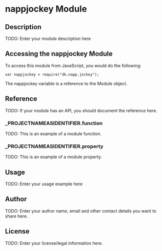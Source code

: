 # nappjockey Module

## Description

TODO: Enter your module description here

## Accessing the nappjockey Module

To access this module from JavaScript, you would do the following:

	var nappjockey = require("dk.napp.jockey");

The nappjockey variable is a reference to the Module object.	

## Reference

TODO: If your module has an API, you should document
the reference here.

### ___PROJECTNAMEASIDENTIFIER__.function

TODO: This is an example of a module function.

### ___PROJECTNAMEASIDENTIFIER__.property

TODO: This is an example of a module property.

## Usage

TODO: Enter your usage example here

## Author

TODO: Enter your author name, email and other contact
details you want to share here. 

## License

TODO: Enter your license/legal information here.
